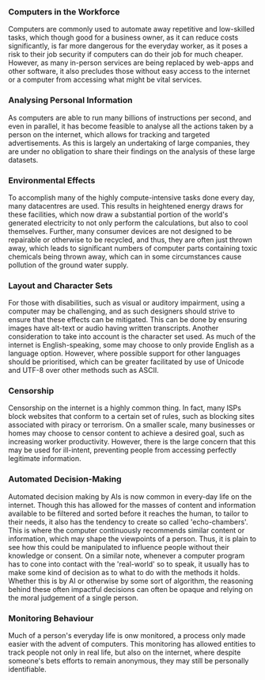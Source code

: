 ### Computers in the Workforce
Computers are commonly used to automate away repetitive and low-skilled tasks, which though good for a business owner, as it can reduce costs significantly, is far more dangerous for the everyday worker, as it poses a risk to their job security if computers can do their job for much cheaper. However, as many in-person services are being replaced by web-apps and other software, it also precludes those without easy access to the internet or a computer from accessing what might be vital services.
### Analysing Personal Information
As computers are able to run many billions of instructions per second, and even in parallel, it has become feasible to analyse all the actions taken by a person on the internet, which allows for tracking and targeted advertisements. As this is largely an undertaking of large companies, they are under no obligation to share their findings on the analysis of these large datasets.
### Environmental Effects
To accomplish many of the highly compute-intensive tasks done every day, many datacentres are used. This results in heightened energy draws for these facilities, which now draw a substantial portion of the world's generated electricity to not only perform the calculations, but also to cool themselves.
Further, many consumer devices are not designed to be repairable or otherwise to be recycled, and thus, they are often just thrown away, which leads to significant numbers of computer parts containing toxic chemicals being thrown away, which can in some circumstances cause pollution of the ground water supply.
### Layout and Character Sets
For those with disabilities, such as visual or auditory impairment, using a computer may be challenging, and as such designers should strive to ensure that these effects can be mitigated. This can be done by ensuring images have alt-text or audio having written transcripts.
Another consideration to take into account is the character set used. As much of the internet is English-speaking, some may choose to only provide English as a language option. However, where possible support for other languages should be prioritised, which can be greater facilitated by use of Unicode and UTF-8 over other methods such as ASCII.
### Censorship
Censorship on the internet is a highly common thing. In fact, many ISPs block websites that conform to a certain set of rules, such as blocking sites associated with piracy or terrorism. On a smaller scale, many businesses or homes may choose to censor content to achieve a desired goal, such as increasing worker productivity. However, there is the large concern that this may be used for ill-intent, preventing people from accessing perfectly legitimate information.
### Automated Decision-Making
Automated decision making by AIs is now common in every-day life on the internet. Though this has allowed for the masses of content and information available to be filtered and sorted before it reaches the human, to tailor to their needs, it also has the tendency to create so called 'echo-chambers'. This is where the computer continuously recommends similar content or information, which may shape the viewpoints of a person. Thus, it is plain to see how this could be manipulated to influence people without their knowledge or consent.
On a similar note, whenever a computer program has to cone into contact with the 'real-world' so to speak, it usually has to make some kind of decision as to what to do with the methods it holds. Whether this is by AI or otherwise by some sort of algorithm, the reasoning behind these often impactful decisions can often be opaque and relying on the moral judgement of a single person.
### Monitoring Behaviour
Much of a person's everyday life is onw monitored, a process only made easier with the advent of computers. This monitoring has allowed entities to track people not only in real life, but also on the internet, where despite someone's bets efforts to remain anonymous, they may still be personally identifiable.